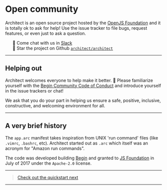 # Open community

Architect is an open source project hosted by the [OpenJS Foundation](https://openjsf.org) and it is totally ok to ask for help! Use the issue tracker to file bugs, request features, or even just to ask a question.
<ul style=list-style:none>
<li>💬 Come chat with us in <a href=https://join.slack.com/t/architecture-as-text/shared_invite/MjE2MzU4Nzg0NTY1LTE1MDA2NzgyMzYtODE2NzRkOGRmYw)>Slack</a></li>
<li>🌟 Star the project on Github <a href=https://github.com/architect/architect><code>architect/architect</code></a></li>
</ul>

---

## Helping out

Architect welcomes everyone to help make it better. &#x1f49e; Please familiarize yourself with the [Begin Community Code of Conduct](https://github.com/smallwins/policy/blob/master/begin-community-code-of-conduct.md) and introduce yourself in the issue trackers or chat!

We ask that you do your part in helping us ensure a safe, positive, inclusive, constructive, and welcoming environment for all.

---

## A very brief history

The `app.arc` manifest takes inspiration from UNIX 'run command' files (like `.vimrc`, `.bashrc`, etc). Architect started out as `.arc` which itself was an acronym for "Amazon run commands".

The code was developed building [Begin](https://begin.com) and granted to [JS Foundation](https://js.foundation/) in July of 2017 under the `Apache-2.0` license.

---

> [Check out the quickstart next](/quickstart)

---

